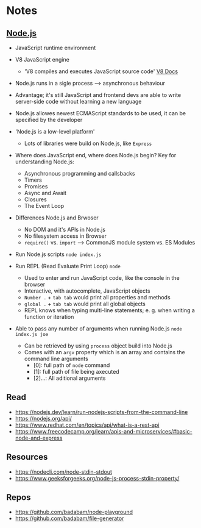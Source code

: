 # Notes

## [Node.js](https://nodejs.dev/learn)

- JavaScript runtime environment
- V8 JavaScript engine
  - 'V8 compiles and executes JavaScript source code' [V8 Docs](https://v8.dev/docs)
- Node.js runs in a sigle process --> asynchronous behaviour
- Advantage; it's still JavaScript and frontend devs are able to write server-side code without learning a new language
- Node.js allowes newest ECMAScript standards to be used, it can be specified by the developer
- 'Node.js is a low-level platform'
  - Lots of libraries were build on Node.js, like `Express`
- Where does JavaScript end, where does Node.js begin? Key for understanding Node.js:
  - Asynchronous programming and callsbacks
  - Timers
  - Promises
  - Async and Await
  - Closures
  - The Event Loop
- Differences Node.js and Brwoser

  - No DOM and it's APIs in Node.js
  - No filesystem access in Browser
  - `require()` vs. `import` --> CommonJS module system vs. ES Modules

- Run Node.js scripts `node index.js`
- Run REPL (Read Evaluate Print Loop) `node`
  - Used to enter and run JavaScript code, like the console in the browser
  - Interactive, with autocomplete, JavaScript objects
  - `Number .` + `tab tab` would print all properties and methods
  - `global .` + `tab tab` would print all global objects
  - REPL knows when typing multi-line statements; e. g. when writing a function or iteration
- Able to pass any number of arguments when running Node.js `node index.js joe`
  - Can be retrieved by using `process` object build into Node.js
  - Comes with an `argv` property which is an array and contains the command line arguments
    - [0]: full path of `node` command
    - [1]: full path of file being axecuted
    - [2]...: All aditional arguments

## Read

- https://nodejs.dev/learn/run-nodejs-scripts-from-the-command-line
- https://nodejs.org/api/
- https://www.redhat.com/en/topics/api/what-is-a-rest-api
- https://www.freecodecamp.org/learn/apis-and-microservices/#basic-node-and-express

## Resources

- https://nodecli.com/node-stdin-stdout
- https://www.geeksforgeeks.org/node-js-process-stdin-property/

## Repos

- https://github.com/badabam/node-playground
- https://github.com/badabam/file-generator
